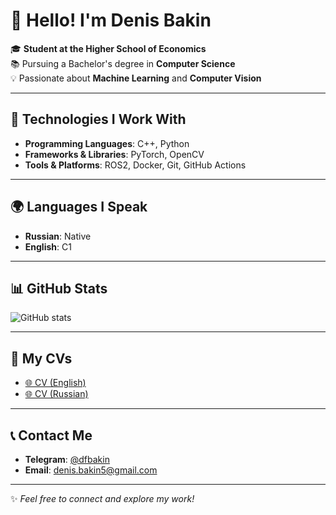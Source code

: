 # 👋 Hello! I'm Denis Bakin

🎓 **Student at the Higher School of Economics**  
📚 Pursuing a Bachelor's degree in **Computer Science**  
💡 Passionate about **Machine Learning** and **Computer Vision**

---

## 🚀 Technologies I Work With
- **Programming Languages**: C++, Python  
- **Frameworks & Libraries**: PyTorch, OpenCV  
- **Tools & Platforms**: ROS2, Docker, Git, GitHub Actions  

---

## 🌍 Languages I Speak
- **Russian**: Native  
- **English**: C1

---

## 📊 GitHub Stats
![GitHub stats](https://github-readme-stats.vercel.app/api?username=dfbakin&theme=tokyonight)

---

## 📄 My CVs
- [🌐 CV (English)](https://docs.google.com/viewer?url=https://raw.githubusercontent.com/dfbakin/dfbakin/master/CV_eng.pdf)  
- [🌐 CV (Russian)](https://docs.google.com/viewer?url=https://raw.githubusercontent.com/dfbakin/dfbakin/master/CV_rus.pdf)

---

## 📞 Contact Me
- **Telegram**: [@dfbakin](https://t.me/dfbakin)  
- **Email**: [denis.bakin5@gmail.com](mailto:denis.bakin5@gmail.com)

---

✨ *Feel free to connect and explore my work!*  
